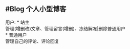 #Blog
个人小型博客
------------
用户: * 站主 <br>
		 管理(增删改)文章、管理留言(增删)、冻结解冻|删除普通用户<br>
	  * 普通用户<br>
	  	 管理自己的评论、评论回复<br>

